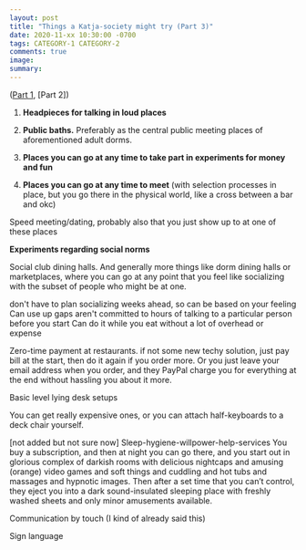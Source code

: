 ```yaml
---
layout: post
title: "Things a Katja-society might try (Part 3)"
date: 2020-11-xx 10:30:00 -0700
tags: CATEGORY-1 CATEGORY-2
comments: true
image:
summary:
---
```

([Part 1](https://worldspiritsockpuppet.com/2020/11/21/things-society-might-try-if-it-only-contained-copies-of-me-1.html), [Part 2])

1. **Headpieces for talking in loud places**

2. **Public baths.** Preferably as the central public meeting places of aforementioned adult dorms.

3. **Places you can go at any time to take part in experiments for money and fun**

4. **Places you can go at any time to meet** (with selection processes in place, but you go there in the physical world, like a cross between a bar and okc)

Speed meeting/dating, probably also that you just show up to at one of these places

**Experiments regarding social norms**


Social club dining halls. And generally more things like dorm dining halls or marketplaces, where you can go at any point that you feel like socializing with the subset of people who might be at one.

don't have to plan socializing weeks ahead, so can be based on your feeling
Can use up gaps
aren't committed to hours of talking to a particular person before you start
Can do it while you eat without a lot of overhead or expense

Zero-time payment at restaurants. if not some new techy solution, just pay bill at the start, then do it again if you order more. Or you just leave your email address when you order, and they PayPal charge you for everything at the end without hassling you about it more.

Basic level lying desk setups

You can get really expensive ones, or you can attach half-keyboards to a deck chair yourself.

[not added but not sure now] Sleep-hygiene-willpower-help-services You buy a subscription, and then at night you can go there, and you start out in glorious complex of darkish rooms with delicious nightcaps and amusing (orange) video games and soft things and cuddling and hot tubs and massages and hypnotic images. Then after a set time that you can’t control, they eject you into a dark sound-insulated sleeping place with freshly washed sheets and only minor amusements available.


Communication by touch (I kind of already said this)

Sign language
